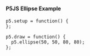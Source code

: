 #### P5JS Ellipse Example

```p5js/playable
p5.setup = function() {
};

p5.draw = function() {
  p5.ellipse(50, 50, 80, 80);
};
```

